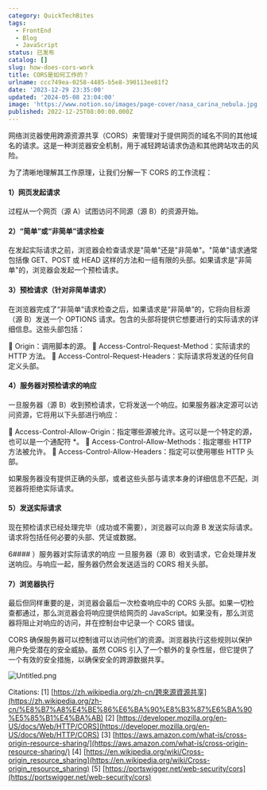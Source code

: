 ```yaml
---
category: QuickTechBites
tags:
  - FrontEnd
  - Blog
  - JavaScript
status: 已发布
catalog: []
slug: how-does-cors-work
title: CORS是如何工作的？
urlname: ccc749ea-0258-4485-b5e8-390113ee81f2
date: '2023-12-29 23:35:00'
updated: '2024-05-08 23:04:00'
image: 'https://www.notion.so/images/page-cover/nasa_carina_nebula.jpg'
published: 2022-12-25T08:00:00.000Z
---
```


网络浏览器使用跨源资源共享（CORS）来管理对于提供网页的域名不同的其他域名的请求。这是一种浏览器安全机制，用于减轻跨站请求伪造和其他跨站攻击的风险。


为了清晰地理解其工作原理，让我们分解一下 CORS 的工作流程：


#### 1）网页发起请求
过程从一个网页（源 A）试图访问不同源（源 B）的资源开始。


#### 2）“简单”或“非简单”请求检查
在发起实际请求之前，浏览器会检查请求是"简单"还是"非简单"。"简单"请求通常包括像 GET、POST 或 HEAD 这样的方法和一组有限的头部。如果请求是"非简单"的，浏览器会发起一个预检请求。


#### 3）预检请求（针对非简单请求）
在浏览器完成了“非简单”请求检查之后，如果请求是“非简单”的，它将向目标源（源 B）发送一个 OPTIONS 请求。包含的头部将提供它想要进行的实际请求的详细信息。这些头部包括：


🔸 Origin：调用脚本的源。
🔸 Access-Control-Request-Method：实际请求的 HTTP 方法。
🔸 Access-Control-Request-Headers：实际请求将发送的任何自定义头部。


#### 4）服务器对预检请求的响应
一旦服务器（源 B）收到预检请求，它将发送一个响应。如果服务器决定源可以访问资源，它将用以下头部进行响应：


🔹 Access-Control-Allow-Origin：指定哪些源被允许。这可以是一个特定的源，也可以是一个通配符 *。
🔹 Access-Control-Allow-Methods：指定哪些 HTTP 方法被允许。
🔹 Access-Control-Allow-Headers：指定可以使用哪些 HTTP 头部。


如果服务器没有提供正确的头部，或者这些头部与请求本身的详细信息不匹配，浏览器将拒绝实际请求。


#### 5）发送实际请求
现在预检请求已经处理完毕（成功或不需要），浏览器可以向源 B 发送实际请求。请求将包括任何必要的头部、凭证或数据。


6#### ）服务器对实际请求的响应
一旦服务器（源 B）收到请求，它会处理并发送响应。与响应一起，服务器仍然会发送适当的 CORS 相关头部。


#### 7）浏览器执行
最后但同样重要的是，浏览器会最后一次检查响应中的 CORS 头部。如果一切检查都通过，那么浏览器会将响应提供给网页的 JavaScript。如果没有，那么浏览器将阻止对响应的访问，并在控制台中记录一个 CORS 错误。


CORS 确保服务器可以控制谁可以访问他们的资源。浏览器执行这些规则以保护用户免受潜在的安全威胁。虽然 CORS 引入了一个额外的复杂性层，但它提供了一个有效的安全措施，以确保安全的跨源数据共享。


![Untitled.png](https://prod-files-secure.s3.us-west-2.amazonaws.com/5d24fe63-e567-4804-86f9-9fdc62e13082/b3deb140-f22b-4520-bcee-759301567801/Untitled.png?X-Amz-Algorithm=AWS4-HMAC-SHA256&X-Amz-Content-Sha256=UNSIGNED-PAYLOAD&X-Amz-Credential=ASIAZI2LB4666GTPVHB5%2F20250201%2Fus-west-2%2Fs3%2Faws4_request&X-Amz-Date=20250201T053444Z&X-Amz-Expires=3600&X-Amz-Security-Token=IQoJb3JpZ2luX2VjEMb%2F%2F%2F%2F%2F%2F%2F%2F%2F%2FwEaCXVzLXdlc3QtMiJHMEUCIHr8TiyTBzmWV%2FsGgQVBLn3%2FwxwcKT7XlKsIJXjBLz7vAiEAmlpFdRUkoUrLPgNSPFOWhqpGStzp3HIuI%2B4BcsQ08ZcqiAQIzv%2F%2F%2F%2F%2F%2F%2F%2F%2F%2FARAAGgw2Mzc0MjMxODM4MDUiDJXbbErYI5bGxI3pryrcAy0xUx6nPPV%2BW8NHJ%2BUXKWj35s3jqoIdd6mbTxXdszwrIgseRji5U2IMrw3BLT7wMukJ4CXeFmuX3J0zQWb7ddFY3D%2FgyS7SjObZNENJjOb1GEVKCGXxENAlyGkW%2BDj5TVZzsyOxbuxcobPdqtCG%2B0beJq7zSstxO3JCKaBCbdkpIJiAqqlLrcNkwi7hlCVEpYA8EFG2rrJHhpowVHIYSIyfzLD4fKEo6vjTp4vTz6ZoWyZka5E975CJDRx80tPvJ4ocqFSqgO2XNkpVtuPRUgFrOyNjQuFghpnC%2FoSSmJTVisWZIhkQ1jnbAgVbWsrIja%2BvtgqtpdyVie0B0VHP7Lt%2F4y8psi%2FN80xdUSERgrDFOsfuvmoccRF7ti9Qlr2Tg6ghjdbzg5YhBS1uOeKBrNEAtNhLK2UBCIDcWvJyTOHnfg33wyTuYIoAf6Vt3tUYkyr7XzAnirpESOe4mUkG19%2F9DlnYKKFOR1TTmXDr5wA8hxXlJhmwmecDWLM7FjuaN1cDo95Mz0OtPEoSCqAJ2eRdfqkRGGx40nsbw8E3CXf2SSUG1WyFnF33e1WhNrLwwHTKY%2FWtAmp97GKuehG%2FCHE%2FK6nUmolAdaSi6Z%2Fzm9cDH85F5xASNzxmtSJDMMbd9rwGOqUBcpYgTL%2BVrUdslLfi5xw3y3caAs9GBdn2XZbhfdj7kZgSS0IplfSO0GniQaGYY4Jt%2Bgc3bkwEyk4eLsJFzAmSFC%2B3K2Ez3Tnq8HgS56RQ2qhyeJwePfkfGr0WrRRICwdzgUkp%2F3E7X1sWoS41rWdp2cqtvf69S9E%2Bo%2FnMXX2enME2A%2Fe9lqiJVagGsUcCLmqFhrGIc6iE5%2BmO1AfJahSaAcnCBQ7H&X-Amz-Signature=4fc5fc096b8ec5c328de316ced7701cf2a88f89799d1f84b72c3d619ca5f3230&X-Amz-SignedHeaders=host&x-id=GetObject)


Citations:
[1] [https://zh.wikipedia.org/zh-cn/跨來源資源共享](https://zh.wikipedia.org/zh-cn/%E8%B7%A8%E4%BE%86%E6%BA%90%E8%B3%87%E6%BA%90%E5%85%B1%E4%BA%AB)
[2] [https://developer.mozilla.org/en-US/docs/Web/HTTP/CORS](https://developer.mozilla.org/en-US/docs/Web/HTTP/CORS)
[3] [https://aws.amazon.com/what-is/cross-origin-resource-sharing/](https://aws.amazon.com/what-is/cross-origin-resource-sharing/)
[4] [https://en.wikipedia.org/wiki/Cross-origin_resource_sharing](https://en.wikipedia.org/wiki/Cross-origin_resource_sharing)
[5] [https://portswigger.net/web-security/cors](https://portswigger.net/web-security/cors)

